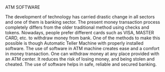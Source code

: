 ATM SOFTWARE 

The development of technology has carried drastic change in all sectors and one of them is banking sector. The present money transaction process completely differs from the older traditional method using checks and tokens. Nowadays, people prefer different cards such as VISA, MASTER CARD, etc. to withdraw money from bank. One of the methods to make this possible is though Automatic Teller Machine with properly installed software.
The use of software in ATM machine creates ease and a comfort in money transaction. One can withdraw money at any place provided with an ATM center. It reduces the risk of losing money, and being stolen and cheated. The use of software helps in safe, reliable and secured banking.
